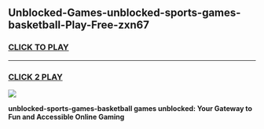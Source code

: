 
## Unblocked-Games-unblocked-sports-games-basketball-Play-Free-zxn67
<h3>
<a href="https://premium76.site?title=unblocked-sports-games-basketball&ref=09A">CLICK TO PLAY</a></h3>
<hr>

<h3>
<a href="https://premium76.site?title=unblocked-sports-games-basketball&ref=09A">CLICK 2 PLAY</a>
  
</h3>

<a href="https://premium76.site?title=unblocked-sports-games-basketball&ref=09A"><img src="https://clearcache.store/games.png"></a>


**unblocked-sports-games-basketball games unblocked: Your Gateway to Fun and Accessible Online Gaming**
